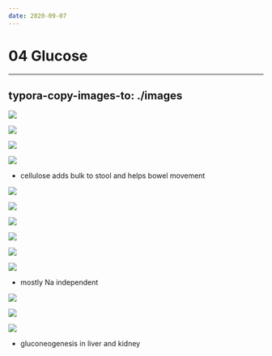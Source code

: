 ```yaml
---
date: 2020-09-07
---
```


# 04 Glucose
---

## typora-copy-images-to: ./images

![](https://photos.thisispiggy.com/file/wikiFiles/0E8D44DC-DF16-4D2D-AA34-1C1CB6E17E0F.jpg)

![](https://photos.thisispiggy.com/file/wikiFiles/C67E02AE-7765-4015-90BE-9268435877BA.jpg)

![](https://photos.thisispiggy.com/file/wikiFiles/8653B7E3-C213-4AC9-B534-6200CD433B7F.jpg)

![](https://photos.thisispiggy.com/file/wikiFiles/035A62AB-B346-4F5B-8759-449D934F3AE5.jpg)

- cellulose adds bulk to stool and helps bowel movement

![](https://photos.thisispiggy.com/file/wikiFiles/3835A2D4-100A-417C-BC89-2C846CE8622F.jpg)

![](https://photos.thisispiggy.com/file/wikiFiles/DB9F002F-8C2C-4F12-B01C-7B55E4F699C0.jpg)

![](https://photos.thisispiggy.com/file/wikiFiles/2DEFBABA-2CC5-4977-BB8B-11B16D64C651.jpg)

![](https://photos.thisispiggy.com/file/wikiFiles/A5BB9063-1BAE-453A-A167-6FB0409D9AC8.jpg)

![](https://photos.thisispiggy.com/file/wikiFiles/4797E1F8-46C8-4D9D-97A0-43AE1D5BEB07.jpg)

![](https://photos.thisispiggy.com/file/wikiFiles/03F331F6-9E1C-457B-9E52-9C1D4D2B713A.jpg)

- mostly Na independent

![](https://photos.thisispiggy.com/file/wikiFiles/533A78D5-6F67-48DC-968C-01F4D4A11965.jpg)

![](https://photos.thisispiggy.com/file/wikiFiles/92D1A4D4-718A-48C4-A544-F6B59208E2E0.jpg)

![](https://photos.thisispiggy.com/file/wikiFiles/704ED03A-B4DC-4610-87DE-2098CAD437CE.jpg)

- gluconeogenesis in liver and kidney
